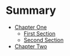 # Summary

* [Chapter One](part1/readme.md)
     * [First Section](part1/1.md)
     * [Second Section](part1/2.md)
* [Chapter Two](part2/readme.md) 